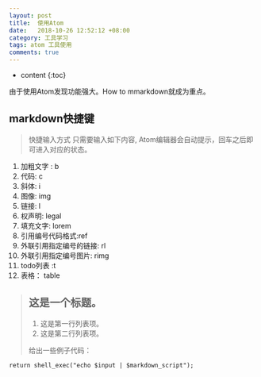 ```yaml
---
layout: post
title:  使用Atom
date:   2018-10-26 12:52:12 +08:00
category: 工具学习
tags: atom 工具使用
comments: true
---
```


* content
{:toc}

由于使用Atom发现功能强大。How to mmarkdown就成为重点。





## markdown快捷键

> 快捷输入方式 只需要输入如下内容, Atom编辑器会自动提示，回车之后即可进入对应的状态。
1. 加粗文字 : b
2. 代码: c
3. 斜体: i
4. 图像: img
1. 链接: l
1. 权声明: legal
1. 填充文字: lorem
1. 引用编号代码格式:ref
1. 外联引用指定编号的链接: rl
1. 外联引用指定编号图片: rimg
1. todo列表 :t
1. 表格： table

> ## 这是一个标题。
>
> 1.   这是第一行列表项。
> 2.   这是第二行列表项。
>
> 给出一些例子代码：
>
```
return shell_exec("echo $input | $markdown_script");
```    
